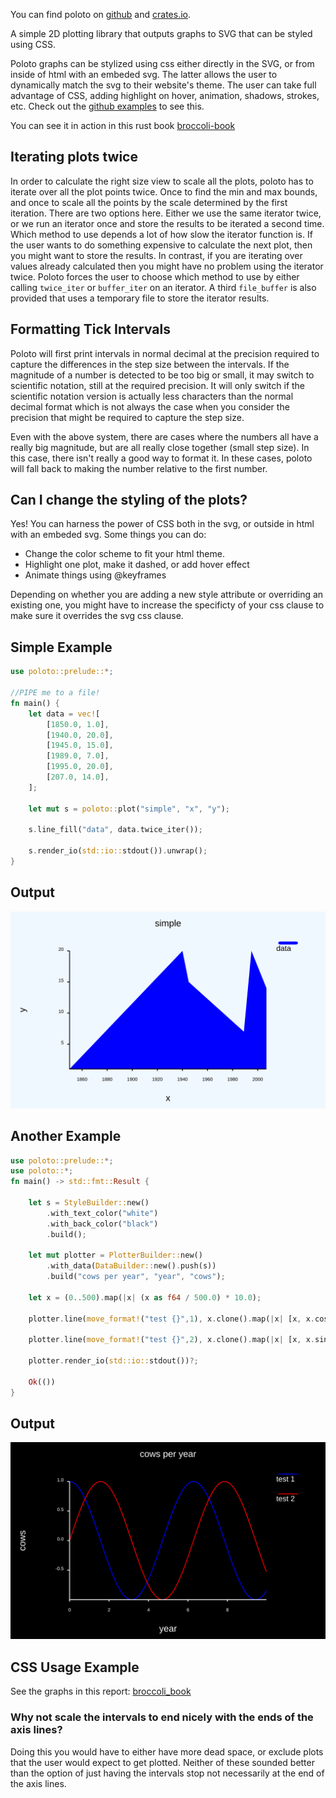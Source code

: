 
You can find poloto on [github](https://github.com/tiby312/poloto) and [crates.io](https://crates.io/crates/poloto).


A simple 2D plotting library that outputs graphs to SVG that can be styled using CSS.

Poloto graphs can be stylized using css either directly in the SVG, or from inside of html with an embeded svg. The latter allows the user to dynamically match the svg to their website's theme. The user can take full advantage of CSS, adding highlight on hover, animation, shadows, strokes, etc. Check out the [github examples](https://github.com/tiby312/poloto/tree/master/examples) to see this.

You can see it in action in this rust book [broccoli-book](https://tiby312.github.io/broccoli_report/)

## Iterating plots twice

In order to calculate the right size view to scale all the plots, poloto has to iterate over all the plot
points twice. Once to find the min and max bounds, and once to scale all the points by the scale determined
by the first iteration. There are two options here. Either we use the same iterator twice, or we run an iterator
once and store the results to be iterated a second time. Which method to use depends a lot of how slow
the iterator function is. If the user wants to do something expensive to calculate the next plot, then
you might want to store the results. In contrast, if you are iterating over values already calculated
then you might have no problem using the iterator twice. Poloto forces the user to choose which method to use
by either calling `twice_iter` or `buffer_iter` on an iterator. A third `file_buffer` is also provided that
uses a temporary file to store the iterator results.

## Formatting Tick Intervals

Poloto will first print intervals in normal decimal at the precision required to capture the differences
in the step size between the intervals. If the magnitude of a number is detected to be too big or small, it
may switch to scientific notation, still at the required precision. It will only switch if the scientific
notation version is actually less characters than the normal decimal format which is not always the case
when you consider the precision that might be required to capture the step size.

Even with the above system, there are cases where the numbers all have a really big magnitude, but
are all really close together (small step size). In this case, there isn't really a good way to format it.
In these cases, poloto will fall back to making the number relative to the first number.


## Can I change the styling of the plots?

Yes! You can harness the power of CSS both in the svg, or outside
in html with an embeded svg. Some things you can do:

 * Change the color scheme to fit your html theme.
 * Highlight one plot, make it dashed, or add hover effect
 * Animate things using @keyframes

Depending on whether you are adding a new style attribute or overriding
an existing one, you might have to increase the specificty of your css clause to make sure it overrides
the svg css clause.

## Simple Example

```rust
use poloto::prelude::*;

//PIPE me to a file!
fn main() {
    let data = vec![
        [1850.0, 1.0],
        [1940.0, 20.0],
        [1945.0, 15.0],
        [1989.0, 7.0],
        [1995.0, 20.0],
        [207.0, 14.0],
    ];

    let mut s = poloto::plot("simple", "x", "y");

    s.line_fill("data", data.twice_iter());

    s.render_io(std::io::stdout()).unwrap();
}
```

## Output

<img src="./assets/simple.svg" alt="demo">


## Another Example 

```rust
use poloto::prelude::*;
use poloto::*;
fn main() -> std::fmt::Result {
    
    let s = StyleBuilder::new()
        .with_text_color("white")
        .with_back_color("black")
        .build();

    let mut plotter = PlotterBuilder::new()
        .with_data(DataBuilder::new().push(s))
        .build("cows per year", "year", "cows");

    let x = (0..500).map(|x| (x as f64 / 500.0) * 10.0);

    plotter.line(move_format!("test {}",1), x.clone().map(|x| [x, x.cos()]).twice_iter());

    plotter.line(move_format!("test {}",2), x.clone().map(|x| [x, x.sin()]).twice_iter());

    plotter.render_io(std::io::stdout())?;

    Ok(())
}

```

## Output

<img src="./assets/from_scratch.svg" alt="demo">

## CSS Usage Example

See the graphs in this report: [broccoli_book](https://tiby312.github.io/broccoli_report/)


### Why not scale the intervals to end nicely with the ends of the axis lines?

Doing this you would have to either have more dead space, or exclude
plots that the user would expect to get plotted. Neither of these sounded
better than the option of just having the intervals stop not necessarily
at the end of the axis lines.

